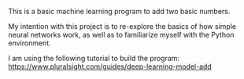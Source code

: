 This is a basic machine learning program to add two basic numbers.

My intention with this project is to re-explore the basics of how simple neural networks work, as well as to familiarize myself with the Python environment.

I am using the following tutorial to build the program: https://www.pluralsight.com/guides/deep-learning-model-add

